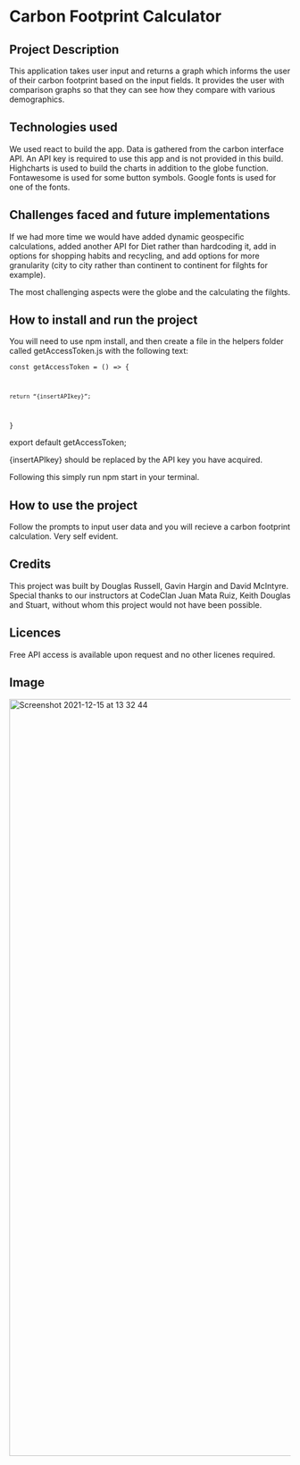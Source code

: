 # Carbon Footprint Calculator

## Project Description
This application takes user input and returns a graph which informs the user of their carbon footprint based on the input fields. It provides the user with comparison graphs so that they can see how they compare with various demographics.

## Technologies used
We used react to build the app. Data is gathered from the carbon interface API. An API key is required to use this app and is not provided in this build. Highcharts is used to build the charts in addition to the globe function. Fontawesome is used for some button symbols. Google fonts is used for one of the fonts.

## Challenges faced and future implementations
If we had more time we would have added dynamic geospecific calculations, added another API for Diet rather than hardcoding it, add in options for shopping habits and recycling, and add options for more granularity (city to city rather than continent to continent for filghts for example).

The most challenging aspects were the globe and the calculating the filghts.

## How to install and run the project
You will need to use npm install, and then create a file in the helpers folder called getAccessToken.js with the following text: 

<code>const getAccessToken = () => {

    return “{insertAPIkey}”;

}</code>

export default getAccessToken;

{insertAPIkey} should be replaced by the API key you have acquired.

Following this simply run npm start in your terminal.

## How to use the project
Follow the prompts to input user data and you will recieve a carbon footprint calculation. Very self evident.

## Credits
This project was built by Douglas Russell, Gavin Hargin and David McIntyre. Special thanks to our instructors at CodeClan Juan Mata Ruiz, Keith Douglas and Stuart, without whom this project would not have been possible.

## Licences
Free API access is available upon request and no other licenes required.

## Image
<img width="1355" alt="Screenshot 2021-12-15 at 13 32 44" src="https://user-images.githubusercontent.com/57117685/146196416-8102f8e0-1385-425b-92d3-c52f9a20e053.png">



